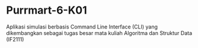 # Purrmart-6-K01
Aplikasi simulasi berbasis Command Line Interface (CLI) yang dikembangkan sebagai tugas besar mata kuliah Algoritma dan Struktur Data (IF2111)

